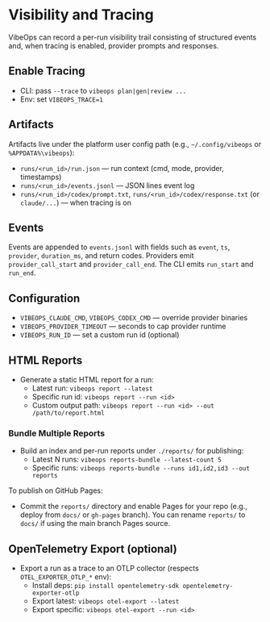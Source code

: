 # Visibility and Tracing

VibeOps can record a per-run visibility trail consisting of structured events and, when tracing is enabled, provider prompts and responses.

## Enable Tracing
- CLI: pass `--trace` to `vibeops plan|gen|review ...`
- Env: set `VIBEOPS_TRACE=1`

## Artifacts
Artifacts live under the platform user config path (e.g., `~/.config/vibeops` or `%APPDATA%\vibeops`):

- `runs/<run_id>/run.json` — run context (cmd, mode, provider, timestamps)
- `runs/<run_id>/events.jsonl` — JSON lines event log
- `runs/<run_id>/codex/prompt.txt`, `runs/<run_id>/codex/response.txt` (or `claude/...`) — when tracing is on

## Events
Events are appended to `events.jsonl` with fields such as `event`, `ts`, `provider`, `duration_ms`, and return codes. Providers emit `provider_call_start` and `provider_call_end`. The CLI emits `run_start` and `run_end`.

## Configuration
- `VIBEOPS_CLAUDE_CMD`, `VIBEOPS_CODEX_CMD` — override provider binaries
- `VIBEOPS_PROVIDER_TIMEOUT` — seconds to cap provider runtime
- `VIBEOPS_RUN_ID` — set a custom run id (optional)

## HTML Reports
- Generate a static HTML report for a run:
  - Latest run: `vibeops report --latest`
  - Specific run id: `vibeops report --run <id>`
  - Custom output path: `vibeops report --run <id> --out /path/to/report.html`

### Bundle Multiple Reports
- Build an index and per-run reports under `./reports/` for publishing:
  - Latest N runs: `vibeops reports-bundle --latest-count 5`
  - Specific runs: `vibeops reports-bundle --runs id1,id2,id3 --out reports`

To publish on GitHub Pages:
- Commit the `reports/` directory and enable Pages for your repo (e.g., deploy from `docs/` or `gh-pages` branch). You can rename `reports/` to `docs/` if using the main branch Pages source.

## OpenTelemetry Export (optional)
- Export a run as a trace to an OTLP collector (respects `OTEL_EXPORTER_OTLP_*` env):
  - Install deps: `pip install opentelemetry-sdk opentelemetry-exporter-otlp`
  - Export latest: `vibeops otel-export --latest`
  - Export specific: `vibeops otel-export --run <id>`
